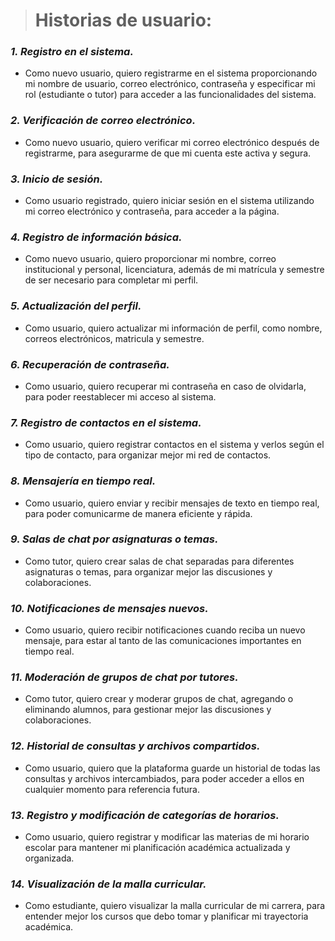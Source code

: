 > # Historias de usuario:

### *1. Registro en el sistema.*
 - Como nuevo usuario, quiero registrarme en el sistema proporcionando
   mi nombre de usuario, correo electrónico, contraseña y especificar mi
   rol (estudiante o tutor) para acceder a las funcionalidades del
   sistema.

### *2. Verificación de correo electrónico.*
 - Como nuevo usuario, quiero verificar mi correo electrónico después de
   registrarme, para asegurarme de que mi cuenta este activa y segura.

### *3. Inicio de sesión.*
 - Como usuario registrado, quiero iniciar sesión en el sistema
   utilizando mi correo electrónico y contraseña, para acceder a la
   página.

### *4. Registro de información básica.*
 - Como nuevo usuario, quiero proporcionar mi nombre, correo
   institucional y personal, licenciatura, además de mi matrícula y
   semestre de ser necesario para completar mi perfil.

### *5. Actualización del perfil.*
 - Como usuario, quiero actualizar mi información de perfil, como
   nombre, correos electrónicos, matricula y semestre.

### *6. Recuperación de contraseña.*
 - Como usuario, quiero recuperar mi contraseña en caso de olvidarla,
   para poder reestablecer mi acceso al sistema.

### *7. Registro de contactos en el sistema.*
 - Como usuario, quiero registrar contactos en el sistema y verlos según
   el tipo de contacto, para organizar mejor mi red de contactos.

### *8. Mensajería en tiempo real.*
 - Como usuario, quiero enviar y recibir mensajes de texto en tiempo
   real, para poder comunicarme de manera eficiente y rápida.

### *9. Salas de chat por asignaturas o temas.*
 - Como tutor, quiero crear salas de chat separadas para diferentes
   asignaturas o temas, para organizar mejor las discusiones y
   colaboraciones.

### *10. Notificaciones de mensajes nuevos.*
 - Como usuario, quiero recibir notificaciones cuando reciba un nuevo
   mensaje, para estar al tanto de las comunicaciones importantes en
   tiempo real.

### *11. Moderación de grupos de chat por tutores.*
 - Como tutor, quiero crear y moderar grupos de chat, agregando o
   eliminando alumnos, para gestionar mejor las discusiones y
   colaboraciones.

### *12. Historial de consultas y archivos compartidos.*
 - Como usuario, quiero que la plataforma guarde un historial de todas
   las consultas y archivos intercambiados, para poder acceder a ellos
   en cualquier momento para referencia futura.

### *13. Registro y modificación de categorías de horarios.*
 * Como usuario, quiero registrar y modificar las materias de mi horario
   escolar para mantener mi planificación académica actualizada y
   organizada.

### *14. Visualización de la malla curricular.*
 * Como estudiante, quiero visualizar la malla curricular de mi carrera,
   para entender mejor los cursos que debo tomar y planificar mi
   trayectoria académica.
